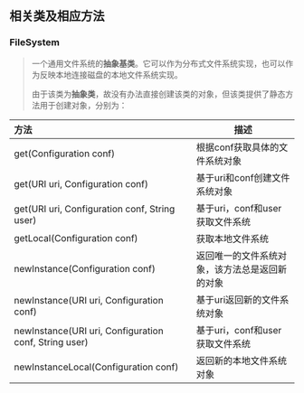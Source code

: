 ## 相关类及相应方法

### FileSystem

> 一个通用文件系统的**抽象基类**。它可以作为分布式文件系统实现，也可以作为反映本地连接磁盘的本地文件系统实现。
>
> 由于该类为**抽象类**，故没有办法直接创建该类的对象，但该类提供了静态方法用于创建对象，分别为：

| **方法**                                               | **描述**                                       |
| :----------------------------------------------------- | ---------------------------------------------- |
| get(Configuration conf)                                | 根据conf获取具体的文件系统对象                 |
| get(URI uri,  Configuration conf)                      | 基于uri和conf创建文件系统对象                  |
| get(URI uri,  Configuration conf, String user)         | 基于uri，conf和user获取文件系统                |
| getLocal(Configuration  conf)                          | 获取本地文件系统                               |
| newInstance(Configuration  conf)                       | 返回唯一的文件系统对象，该方法总是返回新的对象 |
| newInstance(URI uri, Configuration  conf)              | 基于uri返回新的文件系统对象                    |
| newInstance(URI uri,  Configuration conf, String user) | 基于uri，conf和user获取文件系统                |
| newInstanceLocal(Configuration  conf)                  | 返回新的本地文件系统对象                       |












